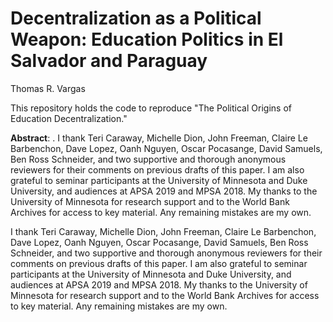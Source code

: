 # Decentralization as a Political Weapon: Education Politics in El Salvador and Paraguay
Thomas R. Vargas

This repository holds the code to reproduce "The Political Origins of Education Decentralization." 

**Abstract**: . I thank Teri Caraway, Michelle Dion, John Freeman, Claire Le Barbenchon, Dave Lopez, Oanh Nguyen, Oscar Pocasange, David Samuels, Ben Ross Schneider, and two supportive and thorough anonymous reviewers for their comments on previous drafts of this paper. I am also grateful to seminar participants at the University of Minnesota and Duke University, and audiences at APSA 2019 and MPSA 2018. My thanks to the University of Minnesota for research support and to the World Bank Archives for access to key material. Any remaining mistakes are my own.

I thank Teri Caraway, Michelle Dion, John Freeman, Claire Le Barbenchon, Dave Lopez, Oanh Nguyen, Oscar Pocasange, David Samuels, Ben Ross Schneider, and two supportive and thorough anonymous reviewers for their comments on previous drafts of this paper. I am also grateful to seminar participants at the University of Minnesota and Duke University, and audiences at APSA 2019 and MPSA 2018. My thanks to the University of Minnesota for research support and to the World Bank Archives for access to key material. Any remaining mistakes are my own.
